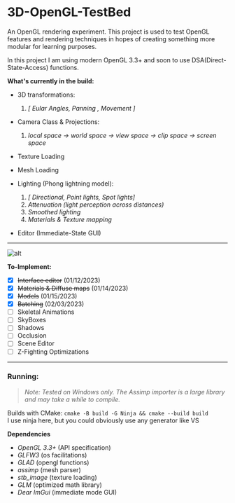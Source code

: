 # 3D-OpenGL-TestBed
An OpenGL rendering experiment.
This project is used to test OpenGL features and rendering techniques in hopes of creating something more modular for learning purposes.

In this project I am using modern OpenGL 3.3+ and soon to use DSA(Direct-State-Access) functions.

**What's currently in the build:**
* 3D transformations:  

   1. *[ Eular Angles, Panning , Movement ]*  
   
* Camera Class & Projections:
   1. *local space -> world space -> view space -> clip space -> screen space*
* Texture Loading
* Mesh Loading
* Lighting (Phong lightning model):  

   1. *[ Directional, Point lights, Spot lights]*  
   2. *Attenuation (light perception across distances)*  
   3. *Smoothed lighting*
   4. *Materials & Texture mapping*
   
* Editor (Immediate-State GUI)

---
![alt](https://github.com/eskevv/3D-OpenGL-TestBed/blob/main/res/project/preview.gif?raw=true)

**To-Implement:**  
- [x] ~~Interface editor~~ (01/12/2023)  
- [x] ~~Materials & Diffuse maps~~ (01/14/2023)  
- [x] ~~Models~~ (01/15/2023)  
- [x] ~~Batching~~ (02/03/2023) 
- [ ] Skeletal Animations  
- [ ] SkyBoxes  
- [ ] Shadows  
- [ ] Occlusion  
- [ ] Scene Editor
- [ ] Z-Fighting Optimizations    

---
### Running:
> *Note: Tested on Windows only. The Assimp importer is a large library and may take a while to compile.*  

Builds with CMake: ```cmake -B build -G Ninja && cmake --build build```  
I use ninja here, but you could obviously use any generator like VS

**Dependencies**  
* *OpenGL 3.3+*  (API specification)
* *GLFW3*  (os facilitations)
* *GLAD*  (opengl functions)
* *assimp* (mesh parser)
* *stb_image* (texture loading)
* *GLM*  (optimized math library)
* *Dear ImGui*  (immediate mode GUI) 

